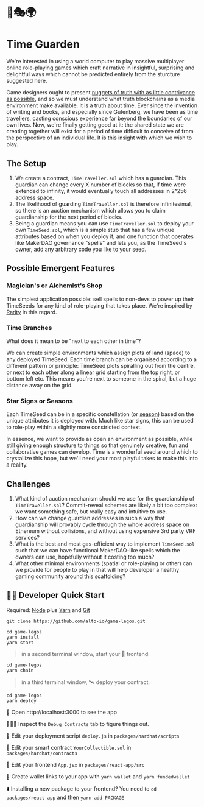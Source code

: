 # 🌱🎭🌍

# Time Guarden

We're interested in using a world computer to play massive multiplayer online role-playing games which craft narrative in insightful, surprising and delightful ways which cannot be predicted entirely from the sturcture suggested here. 

Game designers ought to present [nuggets of truth with as little contrivance as possible](https://kernel.community/en/learn/module-5/reveal-the-universe), and so we must understand what truth blockchains as a media environment make available. It is a truth about time. Ever since the invention of writing and books, and especially since Gutenberg, we have been as time travellers, casting conscious experience far beyond the boundaries of our own lives. Now, we're finally getting good at it: the shared state we are creating together will exist for a period of time difficult to conceive of from the perspective of an individual life. It is this insight with which we wish to play.

## The Setup

1. We create a contract, `TimeTraveller.sol` which has a guardian. This guardian can change every X number of blocks so that, if time were extended to infinity, it would eventually touch all addresses in 2^256 address space. 
2. The likelihood of guarding `TimeTraveller.sol` is therefore infinitesimal, so there is an auction mechanism which allows you to claim guardianship for the next period of blocks.
3. Being a guardian means you can use `TimeTraveller.sol` to deploy your own `TimeSeed.sol`, which is a simple stub that has a few unique attributes based on when you deploy it, and one function that operates like MakerDAO governance "spells" and lets you, as the TimeSeed's owner, add any arbitrary code you like to your seed.

## Possible Emergent Features

### Magician's or Alchemist's Shop

The simplest application possible: sell spells to non-devs to power up their TimeSeeds for any kind of role-playing that takes place. We're inspired by [Rarity](https://github.com/andrecronje/rarity) in this regard.

### Time Branches

What does it mean to be "next to each other in time"?

We can create simple environments which assign plots of land (space) to any deployed TimeSeed. Each time branch can be organised according to a different pattern or principle: TimeSeed plots spiralling out from the centre, or next to each other along a linear grid starting from the top right, or bottom left etc. This means you're next to someone in the spiral, but a huge distance away on the grid.

### Star Signs or Seasons

Each TimeSeed can be in a specific constellation (or [season](https://blog.simondlr.com/posts/seasons-longevity-in-community-tokens)) based on the unique attributes it is deployed with. Much like star signs, this can be used to role-play within a slightly more constricted context.

In essence, we want to provide as open an environment as possible, while still giving enough structure to things so that genuinely creative, fun and collaborative games can develop. Time is a wonderful seed around which to crystallize this hope, but we'll need your most playful takes to make this into a reality.

## Challenges

1. What kind of auction mechanism should we use for the guardianship of `TimeTraveller.sol`? Commit-reveal schemes are likely a bit too complex: we want something safe, but really easy and intuitive to use.
2. How can we change guardian addresses in such a way that guardianship will provably cycle through the whole address space on Ethereum without collisions, and without using expensive 3rd party VRF services?
3. What is the best and most gas-efficient way to implement `TimeSeed.sol` such that we can have functional MakerDAO-like spells which the owners can use, hopefully without it costing too much?
4. What other minimal environments (spatial or role-playing or other) can we provide for people to play in that will help developer a healthy gaming community around this scaffolding?

## 🏃‍♀️ Developer Quick Start
Required: [Node](https://nodejs.org/dist/latest-v12.x/) plus [Yarn](https://classic.yarnpkg.com/en/docs/install/#mac-stable) and [Git](https://git-scm.com/downloads)

```
git clone https://github.com/alto-io/game-legos.git
```
```
cd game-legos
yarn install
yarn start
```

> in a second terminal window, start your 📱 frontend:

```
cd game-legos
yarn chain
```

> in a third terminal window, 🛰 deploy your contract:

```
cd game-legos
yarn deploy
```

📱 Open http://localhost:3000 to see the app


🕵🏻‍♂️ Inspect the `Debug Contracts` tab to figure things out.

💼 Edit your deployment script `deploy.js` in `packages/hardhat/scripts`

🔏 Edit your smart contract `YourCollectible.sol` in `packages/hardhat/contracts`

📝 Edit your frontend `App.jsx` in `packages/react-app/src`

🔑 Create wallet links to your app with `yarn wallet` and `yarn fundedwallet`

⬇️ Installing a new package to your frontend? You need to `cd packages/react-app` and then `yarn add PACKAGE`

